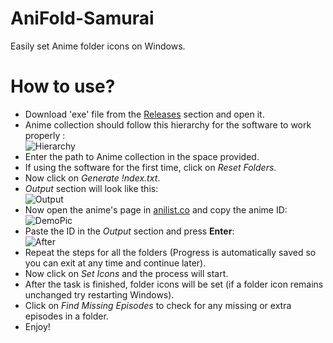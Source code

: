 # AniFold-Samurai
Easily set Anime folder icons on Windows.
# How to use?
- Download 'exe' file from the [Releases](https://github.com/Necro-Mancer-94540/AniFold-Samurai/releases/tag/initial) section and open it.
- Anime collection should follow this hierarchy for the software to work properly :  
![Hierarchy](https://i.ibb.co/SfJxVzn/Untitled-Diagram.png)  
- Enter the path to Anime collection in the space provided.
- If using the software for the first time, click on *Reset Folders*.
- Now click on *Generate !ndex.txt*.
- *Output* section will look like this:  
![Output](https://i.ibb.co/DMLTQm1/Screenshot-1155.png)
- Now open the anime's page in [anilist.co](https://anilist.co/) and copy the anime ID:  
![DemoPic](https://i.ibb.co/GJZY7Th/Capture.png)
- Paste the ID in the *Output* section and press **Enter**:  
![After](https://i.ibb.co/RTC6tRn/Screenshot-1156.png)
- Repeat the steps for all the folders (Progress is automatically saved so you can exit at any time and continue later).
- Now click on *Set Icons* and the process will start.
- After the task is finished, folder icons will be set (if a folder icon remains unchanged try restarting Windows).
- Click on *Find Missing Episodes* to check for any missing or extra episodes in a folder.
- Enjoy!
